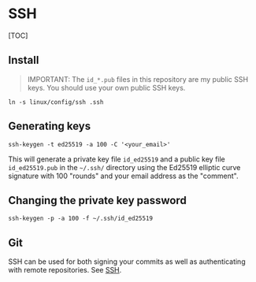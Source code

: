 # SSH

[TOC]

## Install
> IMPORTANT: The `id_*.pub` files in this repository are my public SSH keys. You
> should use your own public SSH keys.

```shell
ln -s linux/config/ssh .ssh
```

## Generating keys
```shell
ssh-keygen -t ed25519 -a 100 -C '<your_email>'
```

This will generate a private key file `id_ed25519` and a public key file
`id_ed25519.pub` in the `~/.ssh/` directory using the Ed25519 elliptic curve
signature with 100 "rounds" and your email address as the "comment".

## Changing the private key password
```shell
ssh-keygen -p -a 100 -f ~/.ssh/id_ed25519
```

## Git
SSH can be used for both signing your commits as well as authenticating with
remote repositories. See [SSH](../git/README.md#ssh).
